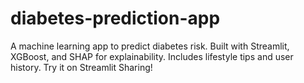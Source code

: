 # diabetes-prediction-app
A machine learning app to predict diabetes risk. Built with Streamlit, XGBoost, and SHAP for explainability. Includes lifestyle tips and user history. Try it on Streamlit Sharing!
